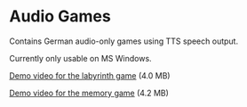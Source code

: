 # Audio Games

Contains German audio-only games using TTS speech output.

Currently only usable on MS Windows.

[Demo video for the labyrinth game](demo_videos/labyrinth.mp4?raw=true) (4.0 MB)

[Demo video for the memory game](demo_videos/memory.mp4?raw=true) (4.2 MB)
